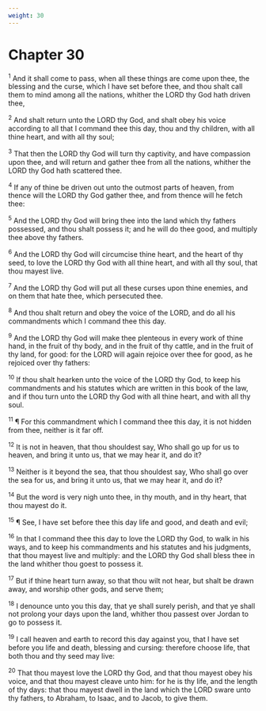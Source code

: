 ```yaml
---
weight: 30
---
```


# Chapter 30

<sup>1</sup> And it shall come to pass, when all these things are come upon thee, the blessing and the curse, which I have set before thee, and thou shalt call them to mind among all the nations, whither the LORD thy God hath driven thee, 

<sup>2</sup> And shalt return unto the LORD thy God, and shalt obey his voice according to all that I command thee this day, thou and thy children, with all thine heart, and with all thy soul; 

<sup>3</sup> That then the LORD thy God will turn thy captivity, and have compassion upon thee, and will return and gather thee from all the nations, whither the LORD thy God hath scattered thee. 

<sup>4</sup> If any of thine be driven out unto the outmost parts of heaven, from thence will the LORD thy God gather thee, and from thence will he fetch thee: 

<sup>5</sup> And the LORD thy God will bring thee into the land which thy fathers possessed, and thou shalt possess it; and he will do thee good, and multiply thee above thy fathers. 

<sup>6</sup> And the LORD thy God will circumcise thine heart, and the heart of thy seed, to love the LORD thy God with all thine heart, and with all thy soul, that thou mayest live. 

<sup>7</sup> And the LORD thy God will put all these curses upon thine enemies, and on them that hate thee, which persecuted thee. 

<sup>8</sup> And thou shalt return and obey the voice of the LORD, and do all his commandments which I command thee this day. 

<sup>9</sup> And the LORD thy God will make thee plenteous in every work of thine hand, in the fruit of thy body, and in the fruit of thy cattle, and in the fruit of thy land, for good: for the LORD will again rejoice over thee for good, as he rejoiced over thy fathers: 

<sup>10</sup> If thou shalt hearken unto the voice of the LORD thy God, to keep his commandments and his statutes which are written in this book of the law, and if thou turn unto the LORD thy God with all thine heart, and with all thy soul. 

<sup>11</sup> ¶ For this commandment which I command thee this day, it is not hidden from thee, neither is it far off. 

<sup>12</sup> It is not in heaven, that thou shouldest say, Who shall go up for us to heaven, and bring it unto us, that we may hear it, and do it? 

<sup>13</sup> Neither is it beyond the sea, that thou shouldest say, Who shall go over the sea for us, and bring it unto us, that we may hear it, and do it? 

<sup>14</sup> But the word is very nigh unto thee, in thy mouth, and in thy heart, that thou mayest do it. 

<sup>15</sup> ¶ See, I have set before thee this day life and good, and death and evil; 

<sup>16</sup> In that I command thee this day to love the LORD thy God, to walk in his ways, and to keep his commandments and his statutes and his judgments, that thou mayest live and multiply: and the LORD thy God shall bless thee in the land whither thou goest to possess it. 

<sup>17</sup> But if thine heart turn away, so that thou wilt not hear, but shalt be drawn away, and worship other gods, and serve them; 

<sup>18</sup> I denounce unto you this day, that ye shall surely perish, and that ye shall not prolong your days upon the land, whither thou passest over Jordan to go to possess it. 

<sup>19</sup> I call heaven and earth to record this day against you, that I have set before you life and death, blessing and cursing: therefore choose life, that both thou and thy seed may live: 

<sup>20</sup> That thou mayest love the LORD thy God, and that thou mayest obey his voice, and that thou mayest cleave unto him: for he is thy life, and the length of thy days: that thou mayest dwell in the land which the LORD sware unto thy fathers, to Abraham, to Isaac, and to Jacob, to give them. 


